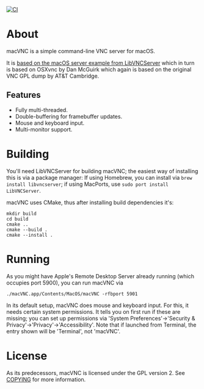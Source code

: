 [![CI](https://github.com/LibVNC/macVNC/actions/workflows/ci.yml/badge.svg)](https://github.com/LibVNC/macVNC/actions/workflows/ci.yml)

# About

macVNC is a simple command-line VNC server for macOS.

It is [based on the macOS server example from LibVNCServer](https://github.com/LibVNC/libvncserver/commits/6e5f96e3ea53bf85cec7d985b120daf1c91ce0d9/examples/mac.c?browsing_rename_history=true&new_path=examples/server/mac.c&original_branch=master)
which in turn is based on OSXvnc by Dan McGuirk which again is based on the original VNC
GPL dump by AT&T Cambridge.

## Features

* Fully multi-threaded.
* Double-buffering for framebuffer updates.
* Mouse and keyboard input.
* Multi-monitor support.

# Building

You'll need LibVNCServer for building macVNC; the easiest way of installing this is via a package manager:
If using Homebrew, you can install via `brew install libvncserver`; if using MacPorts, use `sudo port
install LibVNCServer`.

macVNC uses CMake, thus after installing build dependencies it's:

    mkdir build
    cd build
    cmake ..
    cmake --build .
    cmake --install .

# Running

As you might have Apple's Remote Desktop Server already running (which occupies port 5900),
you can run macVNC via

    ./macVNC.app/Contents/MacOS/macVNC -rfbport 5901

In its default setup, macVNC does mouse and keyboard input. For this, it needs certain system permissions.
It tells you on first run if these are missing; you can set up permissions via 'System Preferences'->'Security & Privacy'->'Privacy'->'Accessibility'.
Note that if launched from Terminal, the entry shown will be 'Terminal', not 'macVNC'.

# License

As its predecessors, macVNC is licensed under the GPL version 2. See [COPYING](COPYING) for more information.




